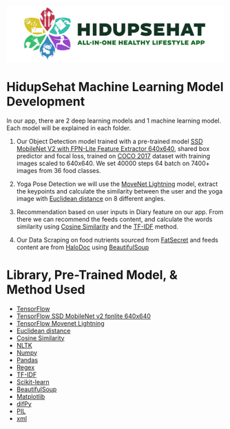 <p align="center"><img align="center" src="https://raw.githubusercontent.com/Hidup-Sehat/.github/main/profile/Horizontal%20Logo-whitebg.png" alt="HidupSehat Logo"/></p>

# HidupSehat Machine Learning Model Development

In our app, there are 2 deep learning models and 1 machine learning model. Each model will be explained in each folder.

1. Our Object Detection model trained with a pre-trained model [SSD MobileNet V2 with FPN-Lite Feature Extractor 640x640](https://tfhub.dev/tensorflow/ssd_mobilenet_v2/fpnlite_640x640/1), shared box predictor and focal loss, trained on [COCO 2017](https://cocodataset.org/#home) dataset with training images scaled to 640x640. We set 40000 steps 64 batch on 7400+ images from 36 food classes.

2. Yoga Pose Detection we will use the [MoveNet Lightning](https://tfhub.dev/google/movenet/multipose/lightning/1) model, extract the keypoints and calculate the similarity between the user and the yoga image with [Euclidean distance](https://en.wikipedia.org/wiki/Euclidean_distance) on 8 different angles.

3. Recommendation based on user inputs in Diary feature on our app. From there we can recommend the feeds content, and calculate the words similarity using [Cosine Similarity](https://en.wikipedia.org/wiki/Cosine_similarity) and the [TF-IDF](https://en.wikipedia.org/wiki/Tf%E2%80%93idf) method.

4. Our Data Scraping on food nutrients sourced from [FatSecret](https://www.fatsecret.co.id/kalori-gizi/) and feeds content are from [HaloDoc](https://www.halodoc.com/artikel) using [BeautifulSoup](https://pypi.org/project/beautifulsoup4/)

# Library, Pre-Trained Model, & Method Used
* [TensorFlow](https://www.tensorflow.org/?hl=id)
* [TensorFlow SSD MobileNet v2 fpnlite 640x640](https://github.com/tensorflow/models/tree/master/research/object_detection)
* [TensorFlow Movenet Lightning](https://tfhub.dev/google/movenet/singlepose/lightning/)
* [Euclidean distance](https://en.wikipedia.org/wiki/Euclidean_distance)
* [Cosine Similarity](https://en.wikipedia.org/wiki/Cosine_similarity)
* [NLTK](https://www.nltk.org/)
* [Numpy](https://numpy.org/)
* [Pandas](https://pandas.pydata.org/)
* [Regex](https://regexr.com/)
* [TF-IDF](https://www.capitalone.com/tech/machine-learning/understanding-tf-idf/)
* [Scikit-learn](https://scikit-learn.org/stable/)
* [BeautifulSoup](https://www.crummy.com/software/BeautifulSoup/bs4/doc/)
* [Matplotlib](https://matplotlib.org/)
* [difPy](https://pypi.org/project/difPy/)
* [PIL](https://pillow.readthedocs.io/en/stable/)
* [xml](https://docs.python.org/3/library/xml.etree.elementtree.html)
